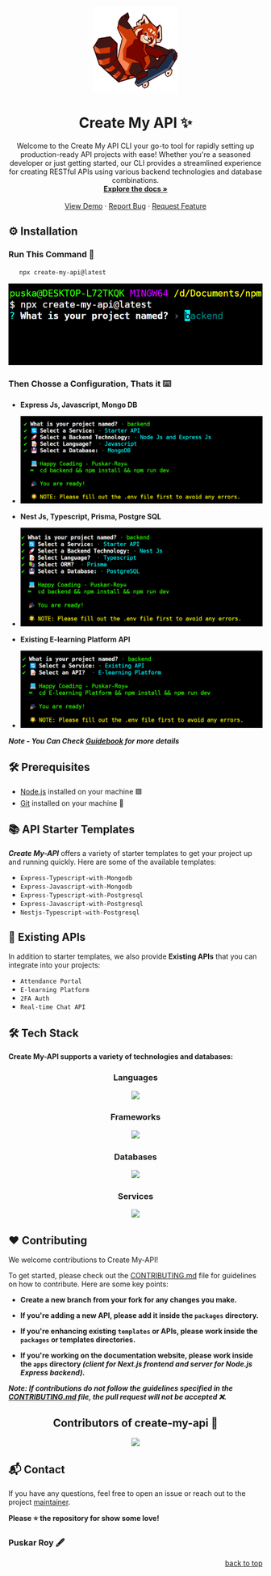 <a name="readme-top"></a>

<br />
<div align="center">
  <a href="https://github.com/Puskar-Roy/create-my-api">
    <img src="./docs/assets/create-api.png" alt="Logo" width="170" height="170">
    
  </a>

  <h1 align="center">Create My API ✨</h1> 
  <p align="center">
    Welcome to the Create My API CLI your go-to tool for rapidly setting up production-ready API projects with ease! Whether you're a seasoned developer or just getting started, our CLI provides a streamlined 
    experience for creating RESTful APIs using various backend technologies and database combinations.
    <br />
    <a href="https://github.com/Puskar-Roy/create-my-api"><strong>Explore the docs »</strong></a>
    <br />
    <br />
    <a href="https://www.npmjs.com/package/create-my-api">View Demo</a>
    ·
    <a href="https://github.com/Puskar-Roy/create-my-api/issues">Report Bug</a>
    ·
    <a href="https://github.com/Puskar-Roy/create-my-api/issues">Request Feature</a>
  </p>
</div>


## ⚙️ Installation

### Run This Command 🚀

```bash
   npx create-my-api@latest
```

 ![api](./docs/assets/demo1.png)


### Then Chosse a Configuration, Thats it ⌨️


 - **Express Js, Javascript, Mongo DB**

 - ![api](./docs/assets/demo6.png)

 - **Nest Js, Typescript, Prisma, Postgre SQL**

 - ![api](./docs/assets/demo7.png)

- **Existing E-learning Platform API**
 - ![api](./docs/assets/demo8.png)


 *__Note - You Can Check [Guidebook](./docs/md/Guidebook.md) for more details__*


## 🛠️ Prerequisites

- [Node.js](https://nodejs.org/) installed on your machine 🟩
- [Git](https://git-scm.com/) installed on your machine 🐙


## 📚 API Starter Templates

__*Create My-API*__ offers a variety of starter templates to get your project up and running quickly. Here are some of the available templates:

- `Express-Typescript-with-Mongodb`
- `Express-Javascript-with-Mongodb`
- `Express-Typescript-with-Postgresql`
- `Express-Javascript-with-Postgresql`
- `Nestjs-Typescript-with-Postgresql`


## 📂 Existing APIs

In addition to starter templates, we also provide __Existing APIs__ that you can integrate into your projects:


- `Attendance Portal`
- `E-learning Platform`
- `2FA Auth`
- `Real-time Chat API`

## 🛠️ Tech Stack
__Create My-API supports a variety of technologies and databases:__



<div align="center">




### Languages
<img src="https://skillicons.dev/icons?i=javascript,typescript&theme=dark" />

### Frameworks
<img src="https://skillicons.dev/icons?i=nextjs,tailwindcss,nodejs,express,nestjs&theme=dark" />

### Databases
<img src="https://skillicons.dev/icons?i=mongodb,postgresql&theme=dark" />

### Services
<img src="https://skillicons.dev/icons?i=npm,vercel,prisma&theme=dark" />


</div>



## ❤️ Contributing

We welcome contributions to Create My-API! 

To get started, please check out the [CONTRIBUTING.md](./CONTRIBUTING.md) file for guidelines on how to contribute. Here are some key points:

- __Create a new branch from your fork for any changes you make.__

- __If you're adding a new API, please add it inside the `packages` directory.__

- __If you're enhancing existing `templates` or APIs, please work inside the `packages` or templates directories.__

- __If you're working on the documentation website, please work inside the `apps` directory *(client for Next.js frontend and server for Node.js Express backend).*__

__*Note: If contributions do not follow the guidelines specified in the [CONTRIBUTING.md](./CONTRIBUTING.md) file, the pull request will not be accepted ❌.*__



<h2 align = "center">Contributors of create-my-api 🚀</h2>
<div align = "center">
<a href="https://github.com/Puskar-Roy/create-my-api/graphs/contributors">
  <img src="https://contrib.rocks/image?repo=Puskar-Roy/create-my-api" />
</a>
</div>


## 📬 Contact

If you have any questions, feel free to open an issue or reach out to the project [maintainer](https://www.linkedin.com/in/puskar-roy/).

__Please ⭐ the repository for show some love!__

### Puskar Roy 🖋️


<div align="right">
  <a href="#readme-top">back to top</a>
</div>